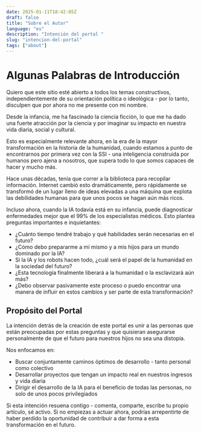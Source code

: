```yaml
---
date: 2025-01-11T18:42:05Z
draft: false
title: "Sobre el Autor"
language: "es"
description: "Intención del portal "
slug: "intencion-del-portal"
tags: ["about"]
---
```


# Algunas Palabras de Introducción

Quiero que este sitio esté abierto a todos los temas constructivos, independientemente de su orientación política o ideológica - por lo tanto, disculpen que por ahora no me presente con mi nombre.

Desde la infancia, me ha fascinado la ciencia ficción, lo que me ha dado una fuerte atracción por la ciencia y por imaginar su impacto en nuestra vida diaria, social y cultural.

Esto es especialmente relevante ahora, en la era de la mayor transformación en la historia de la humanidad, cuando estamos a punto de encontrarnos por primera vez con la SSI - una inteligencia construida por humanos pero ajena a nosotros, que supera todo lo que somos capaces de hacer y mucho más.

Hace unas décadas, tenía que correr a la biblioteca para recopilar información. Internet cambió esto dramáticamente, pero rápidamente se transformó de un lugar lleno de ideas elevadas a una máquina que explota las debilidades humanas para que unos pocos se hagan aún más ricos.

Incluso ahora, cuando la IA todavía está en su infancia, puede diagnosticar enfermedades mejor que el 99% de los especialistas médicos. Esto plantea preguntas importantes e inquietantes:

* ¿Cuánto tiempo tendré trabajo y qué habilidades serán necesarias en el futuro?
* ¿Cómo debo prepararme a mí mismo y a mis hijos para un mundo dominado por la IA?
* Si la IA y los robots hacen todo, ¿cuál será el papel de la humanidad en la sociedad del futuro?
* ¿Esta tecnología finalmente liberará a la humanidad o la esclavizará aún más?
* ¿Debo observar pasivamente este proceso o puedo encontrar una manera de influir en estos cambios y ser parte de esta transformación?

## Propósito del Portal

La intención detrás de la creación de este portal es unir a las personas que están preocupadas por estas preguntas y que quisieran asegurarse personalmente de que el futuro para nuestros hijos no sea una distopía.

Nos enfocamos en:
* Buscar conjuntamente caminos óptimos de desarrollo - tanto personal como colectivo
* Desarrollar proyectos que tengan un impacto real en nuestros ingresos y vida diaria
* Dirigir el desarrollo de la IA para el beneficio de todas las personas, no solo de unos pocos privilegiados

Si esta intención resuena contigo - comenta, comparte, escribe tu propio artículo, sé activo. Si no empiezas a actuar ahora, podrías arrepentirte de haber perdido la oportunidad de contribuir a dar forma a esta transformación en el futuro.